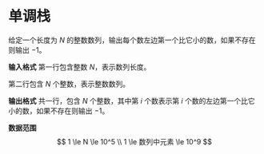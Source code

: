 # 单调栈

给定一个长度为 $N$ 的整数数列，输出每个数左边第一个比它小的数，如果不存在则输出 $−1$。

**输入格式**
第一行包含整数 $N$，表示数列长度。

第二行包含 $N$ 个整数，表示整数数列。

**输出格式**
共一行，包含 $N$ 个整数，其中第 $i$ 个数表示第 $i$ 个数的左边第一个比它小的数，如果不存在则输出 $−1$。

**数据范围**
$$
1 \le N \le 10^5 \\
1 \le 数列中元素 \le 10^9
$$
